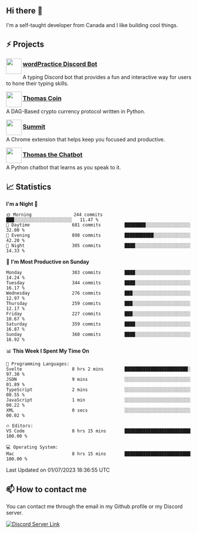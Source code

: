 <h2>Hi there 👋</h2>

<p>I'm a self-taught developer from Canada and I like building cool things.</p>

<h2>⚡ Projects</h2>

<img align="left" src="https://i.imgur.com/BIzs17V.png" width="42" height="42" />
<h3><a target="_blank" href="https://wordpractice.principle.sh/">wordPractice Discord Bot</a></h3>
<p>A typing Discord bot that provides a fun and interactive way for users to hone their typing skills.</p>

<img align="left" src="https://i.imgur.com/4FdQpgN.png" width="42" height="42" />
<h3><a href="https://github.com/principle105/thomas-coin">Thomas Coin</a></h3>
<p>A DAG-Based crypto currency protocol written in Python.</p>

<img align="left" src="https://i.imgur.com/Ly8Atho.png" width="42" height="42" />
<h3><a href="https://summit.sh/">Summit</a></h3>
<p>A Chrome extension that helps keep you focused and productive.</p>

<img align="left" src="https://i.imgur.com/hA9YF2s.png" width="42" height="42" />
<h3><a href="https://github.com/principle105/thomasthechatbot">Thomas the Chatbot</a></h3>
<p>A Python chatbot that learns as you speak to it.</p>

<h2>📈 Statistics</h2>

<!--START_SECTION:waka-->
**I'm a Night 🦉** 

```text
🌞 Morning                244 commits         ███░░░░░░░░░░░░░░░░░░░░░░   11.47 % 
🌆 Daytime                681 commits         ████████░░░░░░░░░░░░░░░░░   32.00 % 
🌃 Evening                898 commits         ███████████░░░░░░░░░░░░░░   42.20 % 
🌙 Night                  305 commits         ████░░░░░░░░░░░░░░░░░░░░░   14.33 % 
```
📅 **I'm Most Productive on Sunday** 

```text
Monday                   303 commits         ████░░░░░░░░░░░░░░░░░░░░░   14.24 % 
Tuesday                  344 commits         ████░░░░░░░░░░░░░░░░░░░░░   16.17 % 
Wednesday                276 commits         ███░░░░░░░░░░░░░░░░░░░░░░   12.97 % 
Thursday                 259 commits         ███░░░░░░░░░░░░░░░░░░░░░░   12.17 % 
Friday                   227 commits         ███░░░░░░░░░░░░░░░░░░░░░░   10.67 % 
Saturday                 359 commits         ████░░░░░░░░░░░░░░░░░░░░░   16.87 % 
Sunday                   360 commits         ████░░░░░░░░░░░░░░░░░░░░░   16.92 % 
```


📊 **This Week I Spent My Time On** 

```text
💬 Programming Languages: 
Svelte                   8 hrs 2 mins        ████████████████████████░   97.30 % 
JSON                     9 mins              ░░░░░░░░░░░░░░░░░░░░░░░░░   01.89 % 
TypeScript               2 mins              ░░░░░░░░░░░░░░░░░░░░░░░░░   00.55 % 
JavaScript               1 min               ░░░░░░░░░░░░░░░░░░░░░░░░░   00.22 % 
XML                      0 secs              ░░░░░░░░░░░░░░░░░░░░░░░░░   00.02 % 

🔥 Editors: 
VS Code                  8 hrs 15 mins       █████████████████████████   100.00 % 

💻 Operating System: 
Mac                      8 hrs 15 mins       █████████████████████████   100.00 % 
```


 Last Updated on 01/07/2023 18:36:55 UTC
<!--END_SECTION:waka-->

<h2>📫 How to contact me</h2>

You can contact me through the email in my Github profile or my Discord server.

[![Discord Server Link](https://dcbadge.vercel.app/api/server/DHnk46C)](https://discord.gg/DHnk46C)

